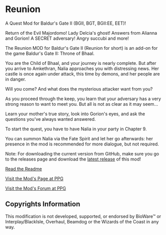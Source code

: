 # Reunion
A Quest Mod for Baldur's Gate II (BGII, BGT, BGII:EE, EET)!

Return of the Evil Majordomo!
Lady Delcia's ghost!
Answers from Alianna and Gorion!
A SECRET adversary!
Angry succubi and more!

The Reunion MOD for Baldur's Gate II (Reunion for short) is an add-on for the game Baldur's Gate II: Throne of Bhaal.

You are the Child of Bhaal, and your journey is nearly complete. But after you arrive to Amkethran, Nalia approaches you with distressing news. Her castle
is once again under attack, this time by demons, and her people are in danger.

Will you come? And what does the mysterious attacker want from you?

As you proceed through the keep, you learn that your adversary has a very strong reason to want to meet you. But all is not as clear as it may seem...

Learn your mother's true story, look into Gorion's eyes, and ask the questions you've always wanted answered.

To start the quest, you have to have Nalia in your party in Chapter 9.

You can summon Nalia via the Fate Spirit and let her go afterwards: her presence in the mod is recommended for more dialogue, but not required.


Note: For downloading the current version from GitHub, make sure you go to the releases page and download the [latest release](https://github.com/Pocket-Plane-Group/Reunion/releases) of this mod!

[Read the Readme](http://mods.pocketplane.net/kulyok/Readme-Reunion.txt)

[Visit the Mod's Page at PPG](http://www.pocketplane.net/reunion)

[Visit the Mod's Forum at PPG](http://forums.pocketplane.net/index.php/board,102.0.html)

## Copyrights Information

This modification is not developed, supported, or endorsed by BioWare™ or Interplay/BlackIsle, Overhaul, Beamdog or the Wizards of the Coast in any way.
